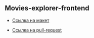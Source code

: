 ## Movies-explorer-frontend

* [Ссылка на макет](https://disk.yandex.ru/d/t_beTK65kBNDcQ)

* [Ссылка на pull-request](https://github.com/IliaBYK/movies-explorer-frontend/pull/3)
